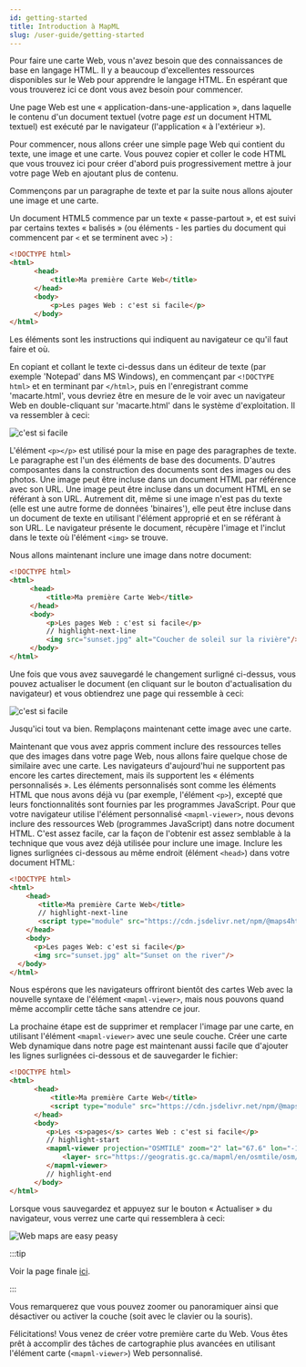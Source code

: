 ```yaml
---
id: getting-started
title: Introduction à MapML
slug: /user-guide/getting-started
---
```


Pour faire une carte Web, vous n'avez besoin que des connaissances de base en langage HTML. Il y a beaucoup d'excellentes ressources disponibles sur le Web pour apprendre le langage HTML. En espérant que vous trouverez ici ce dont vous avez besoin pour commencer.

Une page Web est une « application-dans-une-application », dans laquelle le contenu d'un document textuel (votre page *est* un document HTML textuel) est exécuté par le navigateur (l'application « à l'extérieur »).

Pour commencer, nous allons créer une simple page Web qui contient du texte, une image et une carte. Vous pouvez copier et coller le code HTML que vous trouvez ici pour créer d'abord puis progressivement mettre à jour votre page Web en ajoutant plus de contenu.

Commençons par un paragraphe de texte et par la suite nous allons ajouter une image et une carte.

Un document HTML5 commence par un texte « passe-partout », et est suivi par certains textes « balisés » (ou éléments - les parties du document qui commencent par `<` et se terminent avec `>`) :

```html
<!DOCTYPE html>
<html>
      <head>
          <title>Ma première Carte Web</title>  
      </head>
      <body>    
          <p>Les pages Web : c'est si facile</p>  
      </body>
</html>
```

Les éléments sont les instructions qui indiquent au navigateur ce qu'il faut faire et où.

En copiant et collant le texte ci-dessus dans un éditeur de texte (par exemple 'Notepad' dans MS Windows), en commençant par `<!DOCTYPE html>` et en terminant par `</html>`, puis en l'enregistrant comme 'macarte.html', vous devriez être en mesure de le voir avec un navigateur Web en double-cliquant sur 'macarte.html' dans le système d'exploitation. Il va ressembler à ceci:

![c'est si facile](../assets/img/web_pages_are_easy_peasy_fr.png)

L'élément `<p></p>` est utilisé pour la mise en page des paragraphes de texte. Le paragraphe est l'un des éléments de base des documents. D'autres composantes dans la construction des documents sont des images ou des photos. Une image peut être incluse dans un document HTML par référence avec son URL. Une image peut être incluse dans un document HTML en se référant à son URL. Autrement dit, même si une image n'est pas du texte (elle est une autre forme de données 'binaires'), elle peut être incluse dans un document de texte en utilisant l'élément approprié et en se référant à son URL. Le navigateur présente le document, récupère l'image et l'inclut dans le texte où l'élément `<img>` se trouve.

Nous allons maintenant inclure une image dans notre document:

```html
<!DOCTYPE html>
<html>
     <head>    
         <title>Ma première Carte Web</title>
     </head>  
     <body>
         <p>Les pages Web : c'est si facile</p>
		 // highlight-next-line
         <img src="sunset.jpg" alt="Coucher de soleil sur la rivière"/>  
     </body>
</html>
```

Une fois que vous avez sauvegardé le changement surligné ci-dessus, vous pouvez actualiser le document (en cliquant sur le bouton d'actualisation du navigateur) et vous obtiendrez une page qui ressemble à ceci:

![c'est si facile](../assets/img/web_images_are_easy_peasy_fr.png)

Jusqu'ici tout va bien. Remplaçons maintenant cette image avec une carte.

Maintenant que vous avez appris comment inclure des ressources telles que des images dans votre page Web, nous allons faire quelque chose de similaire avec une carte. Les navigateurs d'aujourd'hui ne supportent pas encore les cartes directement, mais ils supportent les « éléments personnalisés ». Les éléments personnalisés sont comme les éléments HTML que nous avons déjà vu (par exemple, l'élément `<p>`), excepté que leurs fonctionnalités sont fournies par les programmes JavaScript. Pour que votre navigateur utilise l'élément personnalisé `<mapml-viewer>`, nous devons inclure des ressources Web (programmes JavaScript) dans notre document HTML. C'est assez facile, car la façon de l'obtenir est assez semblable à la technique que vous avez déjà utilisée pour inclure une image. Inclure les lignes surlignées ci-dessous au même endroit (élément `<head>`) dans votre document HTML:

```html
<!DOCTYPE html>
<html>
    <head>
       <title>Ma première Carte Web</title>
	   // highlight-next-line
       <script type="module" src="https://cdn.jsdelivr.net/npm/@maps4html/mapml@latest/dist/mapml.js" crossorigin></script>
    </head>
    <body>
      <p>Les pages Web: c'est si facile</p>
      <img src="sunset.jpg" alt="Sunset on the river"/>
  </body>
</html>
```

Nous espérons que les navigateurs offriront bientôt des cartes Web avec la nouvelle syntaxe de l'élément `<mapml-viewer>`, mais nous pouvons quand même accomplir cette tâche sans attendre ce jour.

La prochaine étape est de supprimer et remplacer l'image par une carte, en utilisant l'élément `<mapml-viewer>` avec une seule couche. Créer une carte Web dynamique dans notre page est maintenant aussi facile que d'ajouter les lignes surlignées ci-dessous et de sauvegarder le fichier:

```html
<!DOCTYPE html>
<html>
      <head>
          <title>Ma première Carte Web</title>
          <script type="module" src="https://cdn.jsdelivr.net/npm/@maps4html/mapml@latest/dist/mapml.js" crossorigin></script>
      </head>
      <body>
         <p>Les <s>pages</s> cartes Web : c'est si facile</p>
		 // highlight-start
         <mapml-viewer projection="OSMTILE" zoom="2" lat="67.6" lon="-100.9" width="400" height="300" controls>
             <layer- src="https://geogratis.gc.ca/mapml/en/osmtile/osm/" label="Open Street Map" checked ></layer->
         </mapml-viewer>
		 // highlight-end
      </body>
</html>
```

Lorsque vous sauvegardez et appuyez sur le bouton « Actualiser » du navigateur, vous verrez une carte qui ressemblera à ceci:

![Web maps are easy peasy](../assets/img/web_maps_are_easy_peasy_fr.png)

:::tip

Voir la page finale [ici](https://maps4html.org/web-map-doc/demo/Tutorial/Getting%20Started/).

:::

Vous remarquerez que vous pouvez zoomer ou panoramiquer ainsi que désactiver ou activer la couche (soit avec le clavier ou la souris).

Félicitations! Vous venez de créer votre première carte du Web. Vous êtes prêt à accomplir des tâches de cartographie plus avancées en utilisant l'élément carte (`<mapml-viewer>`) Web personnalisé.